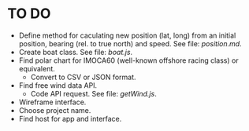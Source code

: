 # TO DO #

+ Define method for caculating new position (lat, long) from an initial position, bearing (rel. to true north) and speed. See file: _position.md_.
+ Create boat class. See file: _boat.js_.
+ Find polar chart for IMOCA60 (well-known offshore racing class) or equivalent.
  + Convert to CSV or JSON format.
+ Find free wind data API.
  + Code API request. See file: _getWind.js_.
+ Wireframe interface.
+ Choose project name.
+ Find host for app and interface.
